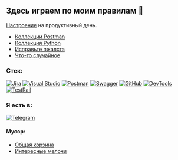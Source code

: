 ## Здесь играем по моим правилам 👋
[Настроение](https://www.youtube.com/watch?v=i5wpUuZNy14&ab_channel=UKFDrum%26Bass) на продуктивный день.

- [Коллекции Postman](https://github.com/ivettewo/postman)
- [Коллекция Python](https://github.com/ivettewo/python)
- [Исправьте пжалста](https://github.com/ivettewo/need_fix)
- [Что-то случайное](https://github.com/ivettewo/random)

### Стек:
[![Jira](https://img.shields.io/static/v1?style=for-the-badge&message=Jira&color=0052CC&logo=Jira&logoColor=FFFFFF&label=)](https://youtu.be/dQw4w9WgXcQ?t=1)
[![Visual Studio](https://img.shields.io/static/v1?style=for-the-badge&message=Visual+Studio&color=5C2D91&logo=Visual+Studio&logoColor=FFFFFF&label=)](https://youtu.be/dQw4w9WgXcQ?t=1)
[![Postman](https://img.shields.io/static/v1?style=for-the-badge&message=Postman&color=FF6C37&logo=Postman&logoColor=FFFFFF&label=)](https://youtu.be/dQw4w9WgXcQ?t=1)
[![Swagger](https://img.shields.io/static/v1?style=for-the-badge&message=Swagger&color=222222&logo=Swagger&logoColor=85EA2D&label=)](https://youtu.be/dQw4w9WgXcQ?t=1)
[![GitHub](https://img.shields.io/static/v1?style=for-the-badge&message=GitHub&color=181717&logo=GitHub&logoColor=FFFFFF&label=)](https://youtu.be/dQw4w9WgXcQ?t=1)
[![DevTools](https://img.shields.io/static/v1?style=for-the-badge&message=DevTools&color=222222&logo=Google+Chrome&logoColor=FFFFFF&label=)](https://youtu.be/dQw4w9WgXcQ?t=1)
[![TestRail](https://img.shields.io/static/v1?style=for-the-badge&message=TestRail&color=222222&logo=%C3%A9&logoColor=FECC00&label=)](https://youtu.be/dQw4w9WgXcQ?t=1)

### Я есть в:
[![Telegram](https://img.shields.io/static/v1?style=for-the-badge&message=Telegram&color=26A5E4&logo=Telegram&logoColor=FFFFFF&label=)](https://t.me/sawich94)


#### Мусор:
- [Общая корзина](https://github.com/ivettewo/trash)
- [Интересные мелочи](https://github.com/ivettewo/trash/tree/main/int)
